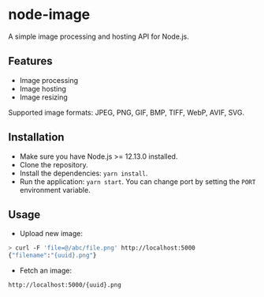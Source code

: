 # node-image
A simple image processing and hosting API for Node.js.

## Features

  * Image processing
  * Image hosting
  * Image resizing

Supported image formats: JPEG, PNG, GIF, BMP, TIFF, WebP, AVIF, SVG.

## Installation
 - Make sure you have Node.js >= 12.13.0 installed.
 - Clone the repository.
 - Install the dependencies: `yarn install`.
 - Run the application: `yarn start`. You can change port by setting the `PORT` environment variable.

## Usage
 - Upload new image:
```bash
> curl -F 'file=@/abc/file.png' http://localhost:5000
{"filename":"{uuid}.png"}
```
 - Fetch an image:
```
http://localhost:5000/{uuid}.png
```
